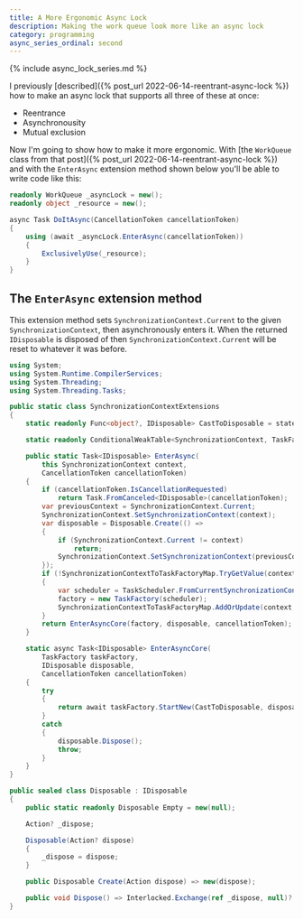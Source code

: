 ```yaml
---
title: A More Ergonomic Async Lock
description: Making the work queue look more like an async lock
category: programming
async_series_ordinal: second
---
```


{% include async_lock_series.md %}

I previously [described]({% post_url 2022-06-14-reentrant-async-lock %}) how to
make an async lock that supports all three of these at once:

* Reentrance
* Asynchronousity
* Mutual exclusion

Now I'm going to show how to make it more ergonomic. With
[the `WorkQueue` class from that post]({% post_url 2022-06-14-reentrant-async-lock %})
and with the `EnterAsync` extension method shown below you'll be able to write
code like this:

```csharp
readonly WorkQueue _asyncLock = new();
readonly object _resource = new();

async Task DoItAsync(CancellationToken cancellationToken)
{
    using (await _asyncLock.EnterAsync(cancellationToken))
    {
        ExclusivelyUse(_resource);
    }
}
```

## The `EnterAsync` extension method

This extension method sets `SynchronizationContext.Current` to the given
`SynchronizationContext`, then asynchronously enters it. When the returned
`IDisposable` is disposed of then `SynchronizationContext.Current` will be reset
to whatever it was before.

```csharp
using System;
using System.Runtime.CompilerServices;
using System.Threading;
using System.Threading.Tasks;

public static class SynchronizationContextExtensions
{
    static readonly Func<object?, IDisposable> CastToDisposable = state => (IDisposable)state!;

    static readonly ConditionalWeakTable<SynchronizationContext, TaskFactory> SynchronizationContextToTaskFactoryMap = new();

    public static Task<IDisposable> EnterAsync(
        this SynchronizationContext context,
        CancellationToken cancellationToken)
    {
        if (cancellationToken.IsCancellationRequested)
            return Task.FromCanceled<IDisposable>(cancellationToken);
        var previousContext = SynchronizationContext.Current;
        SynchronizationContext.SetSynchronizationContext(context);
        var disposable = Disposable.Create(() =>
        {
            if (SynchronizationContext.Current != context)
                return;
            SynchronizationContext.SetSynchronizationContext(previousContext);
        });
        if (!SynchronizationContextToTaskFactoryMap.TryGetValue(context, out var factory))
        {
            var scheduler = TaskScheduler.FromCurrentSynchronizationContext();
            factory = new TaskFactory(scheduler);
            SynchronizationContextToTaskFactoryMap.AddOrUpdate(context, factory);
        }
        return EnterAsyncCore(factory, disposable, cancellationToken);
    }

    static async Task<IDisposable> EnterAsyncCore(
        TaskFactory taskFactory,
        IDisposable disposable,
        CancellationToken cancellationToken)
    {
        try
        {
            return await taskFactory.StartNew(CastToDisposable, disposable, cancellationToken);
        }
        catch
        {
            disposable.Dispose();
            throw;
        }
    }
}

public sealed class Disposable : IDisposable
{
    public static readonly Disposable Empty = new(null);

    Action? _dispose;

    Disposable(Action? dispose)
    {
        _dispose = dispose;
    }

    public Disposable Create(Action dispose) => new(dispose);

    public void Dispose() => Interlocked.Exchange(ref _dispose, null)?.Invoke();
}
```